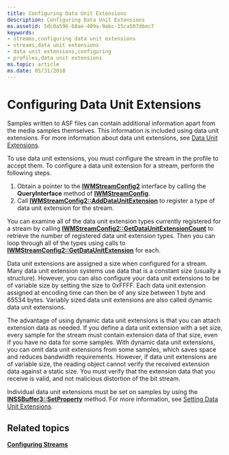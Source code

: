```yaml
---
title: Configuring Data Unit Extensions
description: Configuring Data Unit Extensions
ms.assetid: 5dc0a596-68ae-409a-9abc-15ca507d6ec7
keywords:
- streams,configuring data unit extensions
- streams,data unit extensions
- data unit extensions,configuring
- profiles,data unit extensions
ms.topic: article
ms.date: 05/31/2018
---
```


# Configuring Data Unit Extensions

Samples written to ASF files can contain additional information apart from the media samples themselves. This information is included using data unit extensions. For more information about data unit extensions, see [Data Unit Extensions](data-unit-extensions.md).

To use data unit extensions, you must configure the stream in the profile to accept them. To configure a data unit extension for a stream, perform the following steps.

1.  Obtain a pointer to the [**IWMStreamConfig2**](/previous-versions/previous-versions/windows/desktop/api/wmsdkidl/nn-wmsdkidl-iwmstreamconfig2) interface by calling the **QueryInterface** method of [**IWMStreamConfig**](/previous-versions/windows/desktop/api/wmsdkidl/nn-wmsdkidl-iwmstreamconfig).
2.  Call [**IWMStreamConfig2::AddDataUnitExtension**](/previous-versions/windows/desktop/api/Wmsdkidl/nf-wmsdkidl-iwmstreamconfig2-adddataunitextension) to register a type of data unit extension for the stream.

You can examine all of the data unit extension types currently registered for a stream by calling [**IWMStreamConfig2::GetDataUnitExtensionCount**](/previous-versions/previous-versions/windows/desktop/api/wmsdkidl/nf-wmsdkidl-iwmstreamconfig2-getdataunitextensioncount) to retrieve the number of registered data unit extension types. Then you can loop through all of the types using calls to [**IWMStreamConfig2::GetDataUnitExtension**](/previous-versions/windows/desktop/api/Wmsdkidl/nf-wmsdkidl-iwmstreamconfig2-getdataunitextension) for each.

Data unit extensions are assigned a size when configured for a stream. Many data unit extension systems use data that is a constant size (usually a structure). However, you can also configure your data unit extensions to be of variable size by setting the size to 0xFFFF. Each data unit extension assigned at encoding time can then be of any size between 1 byte and 65534 bytes. Variably sized data unit extensions are also called dynamic data unit extensions.

The advantage of using dynamic data unit extensions is that you can attach extension data as needed. If you define a data unit extension with a set size, every sample for the stream must contain extension data of that size, even if you have no data for some samples. With dynamic data unit extensions, you can omit data unit extensions from some samples, which saves space and reduces bandwidth requirements. However, if data unit extensions are of variable size, the reading object cannot verify the received extension data against a static size. You must verify that the extension data that you receive is valid, and not malicious distortion of the bit stream.

Individual data unit extensions must be set on samples by using the [**INSSBuffer3::SetProperty**](/previous-versions/windows/desktop/api/Wmsbuffer/nf-wmsbuffer-inssbuffer3-setproperty) method. For more information, see [Setting Data Unit Extensions](setting-data-unit-extensions.md).

## Related topics

<dl> <dt>

[**Configuring Streams**](configuring-streams.md)
</dt> </dl>

 

 




